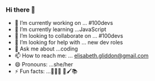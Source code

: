### Hi there 👋


- 🔭 I’m currently working on ... #100devs
- 🌱 I’m currently learning ...JavaScript
- 👯 I’m looking to collaborate on ... #100devs
- 🤔 I’m looking for help with ... new dev roles
- 💬 Ask me about ...coding
- 📫 How to reach me: ... elisabeth.gliddon@gmail.com
- 😄 Pronouns: ...she/her
- ⚡ Fun facts: ...🧘‍♀️🌱 🎨🖌️📚


